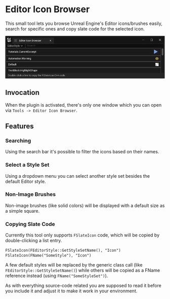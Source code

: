 # Editor Icon Browser

This small tool lets you browse Unreal Engine's Editor icons/brushes easily, search for specific ones and copy slate code for the selected icon.

![Screenshot of the window](Documentation/WindowScreenshot.png)

## Invocation

When the plugin is activated, there's only one window which you can open via `Tools -> Editor Icon Browser`.

## Features

### Searching

Using the search bar it's possible to filter the icons based on their names.

### Select a Style Set

Using a dropdown menu you can select another style set besides the default Editor style.

### Non-Image Brushes

Non-image brushes (like solid colors) will be displayed with a default size as a simple square.

### Copying Slate Code

Currently this tool only supports `FSlateIcon` code, which will be copied by double-clicking a list entry.

    FSlateIcon(FEditorStyle::GetStyleSetName(), "Icon")
    FSlateIcon(FName("SomeStyle"), "Icon")

A few default styles will be replaced by the generic class call (like `FEditorStyle::GetStyleSetName()`) while others will be copied as a FName reference instead (using `FName("SomeStyleSet")`).

As with everything source-code related you are supposed to read it before you include it and adjust it to make it work in your environment.